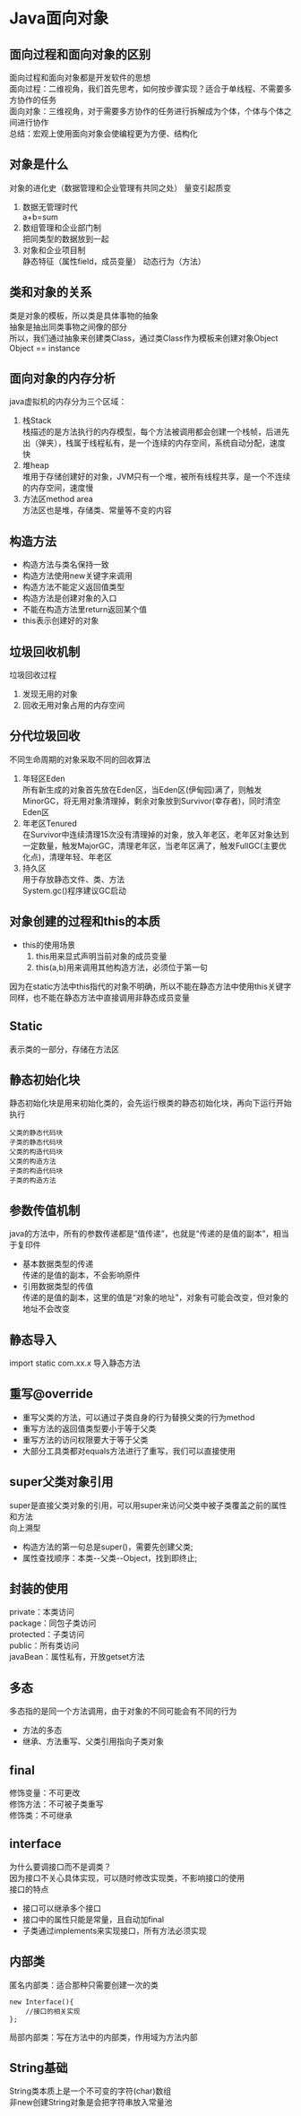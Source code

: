 # Java面向对象
## 面向过程和面向对象的区别
面向过程和面向对象都是开发软件的思想  
面向过程：二维视角，我们首先思考，如何按步骤实现？适合于单线程、不需要多方协作的任务  
面向对象：三维视角，对于需要多方协作的任务进行拆解成为个体，个体与个体之间进行协作  
总结：宏观上使用面向对象会使编程更为方便、结构化
## 对象是什么
对象的进化史（数据管理和企业管理有共同之处）
量变引起质变
1. 数据无管理时代  
a+b=sum
2. 数组管理和企业部门制  
把同类型的数据放到一起
3. 对象和企业项目制  
静态特征（属性field，成员变量） 动态行为（方法）
## 类和对象的关系
类是对象的模板，所以类是具体事物的抽象  
抽象是抽出同类事物之间像的部分  
所以，我们通过抽象来创建类Class，通过类Class作为模板来创建对象Object  
Object == instance
## 面向对象的内存分析
java虚拟机的内存分为三个区域：
1. 栈Stack  
栈描述的是方法执行的内存模型，每个方法被调用都会创建一个栈帧，后进先出（弹夹），栈属于线程私有，是一个连续的内存空间，系统自动分配，速度快
2. 堆heap  
堆用于存储创建好的对象，JVM只有一个堆，被所有线程共享，是一个不连续的内存空间，速度慢
3. 方法区method area  
方法区也是堆，存储类、常量等不变的内容
## 构造方法
* 构造方法与类名保持一致
* 构造方法使用new关键字来调用
* 构造方法不能定义返回值类型
* 构造方法是创建对象的入口
* 不能在构造方法里return返回某个值
* this表示创建好的对象
## 垃圾回收机制
垃圾回收过程  
1. 发现无用的对象  
2. 回收无用对象占用的内存空间
## 分代垃圾回收
不同生命周期的对象采取不同的回收算法
1. 年轻区Eden  
所有新生成的对象首先放在Eden区，当Eden区(伊甸园)满了，则触发MinorGC，将无用对象清理掉，剩余对象放到Survivor(幸存者)，同时清空Eden区  
2. 年老区Tenured  
在Survivor中连续清理15次没有清理掉的对象，放入年老区，老年区对象达到一定数量，触发MajorGC，清理老年区，当老年区满了，触发FullGC(主要优化点)，清理年轻、年老区  
3. 持久区  
用于存放静态文件、类、方法  
System.gc()程序建议GC启动  
## 对象创建的过程和this的本质
* this的使用场景  
  1. this用来显式声明当前对象的成员变量
  2. this(a,b)用来调用其他构造方法，必须位于第一句  

因为在static方法中this指代的对象不明确，所以不能在静态方法中使用this关键字  
同样，也不能在静态方法中直接调用非静态成员变量  
## Static
表示类的一部分，存储在方法区
## 静态初始化块
静态初始化块是用来初始化类的，会先运行根类的静态初始化块，再向下运行开始执行  
```mermaid
父类的静态代码块
子类的静态代码块
父类的构造代码块
父类的构造方法
子类的构造代码块
子类的构造方法
```
## 参数传值机制
java的方法中，所有的参数传递都是“值传递”，也就是“传递的是值的副本”，相当于复印件  
*  基本数据类型的传递  
  传递的是值的副本，不会影响原件  
*  引用数据类型的传值  
  传递的是值的副本，这里的值是“对象的地址”，对象有可能会改变，但对象的地址不会改变  
## 静态导入  
import static com.xx.x 导入静态方法
## 重写@override
* 重写父类的方法，可以通过子类自身的行为替换父类的行为method  
* 重写方法的返回值类型要小于等于父类
* 重写方法的访问权限要大于等于父类
* 大部分工具类都对equals方法进行了重写，我们可以直接使用
## super父类对象引用
super是直接父类对象的引用，可以用super来访问父类中被子类覆盖之前的属性和方法  
向上溯型  
* 构造方法的第一句总是super()，需要先创建父类;
* 属性查找顺序：本类--父类--Object，找到即终止;
## 封装的使用
private：本类访问  
package：同包子类访问  
protected：子类访问  
public：所有类访问  
javaBean：属性私有，开放getset方法
## 多态  
多态指的是同一个方法调用，由于对象的不同可能会有不同的行为  
+ 方法的多态
+ 继承、方法重写、父类引用指向子类对象
## final  
修饰变量：不可更改  
修饰方法：不可被子类重写  
修饰类：不可继承
## interface
为什么要调接口而不是调类？  
因为接口不关心具体实现，可以随时修改实现类，不影响接口的使用  
接口的特点  
* 接口可以继承多个接口
* 接口中的属性只能是常量，且自动加final
* 子类通过implements来实现接口，所有方法必须实现
## 内部类
匿名内部类：适合那种只需要创建一次的类  
```aidl
new Interface(){
    //接口的相关实现
};
```
局部内部类：写在方法中的内部类，作用域为方法内部  
## String基础
String类本质上是一个不可变的字符(char)数组  
非new创建String对象是会把字符串放入常量池   